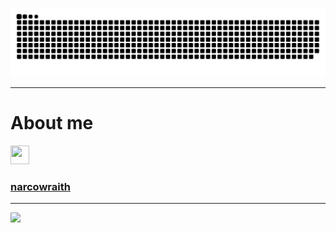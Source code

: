 <p align="center">
    <a href="https://uwu.gal"><img src="https://raw.githubusercontent.com/ijsbol/ijsbol/refs/heads/output/github-contribution-grid-snake-dark.svg"></a>
</p>
<hr>
<h1>About me</h1>
<img width="30px" height="30px" src=https://i.ibb.co/XkZQb8Q2/emote.png"> <h3><a href="https://t.me/narcowraith">narcowraith</a></h3>
<hr>
<a href="https://discord.gg/cartel"><img src="https://i.ibb.co/235NnH3p/correctbanner.webp"/></a>
